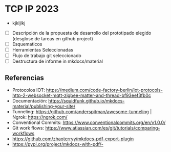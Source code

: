 # TCP IP  2023
- kjkljlkj
- [ ] Descripción de la propuesta de desarrollo del prototipado elegido (desglose de tareas en github project)
- [ ] Esquematicos
- [ ] Herramientas Seleccionadas
- [ ] Flujo de trabajo git seleccionado 
- [ ] Destructura de informe in mkdocs/material

## Referencias
- Protocolos IOT: https://medium.com/code-factory-berlin/iot-protocols-http-2-websocket-mqtt-zigbee-matter-and-thread-bf93eef3fb0c
- Documentación: https://squidfunk.github.io/mkdocs-material/publishing-your-site/
- Tunneling: https://github.com/anderspitman/awesome-tunneling | Ngrok: https://ngrok.com/
- Conventional Commits: https://www.conventionalcommits.org/en/v1.0.0/
- Git work flows: https://www.atlassian.com/es/git/tutorials/comparing-workflows
- https://github.com/zhaoterryy/mkdocs-pdf-export-plugin
- https://pypi.org/project/mkdocs-with-pdf/- 

